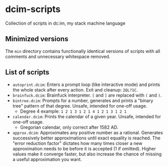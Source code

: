 # dcim-scripts
Collection of scripts in dc:im, my stack machine language
## Minimized versions
The `min` directory contains functionally identical versions of scripts with all comments and unnecessary whitespace removed.
## List of scripts
- `autoprint.dcim`: Enters a prompt loop (like interactive mode) and prints the whole stack after every action. Exit and cleanup: `2QL?1C`.
- `brainfuck.dcim`: Brainfuck interpreter. `[` and `]` are replaced with `(` and `)`.
- `bintree.dcim`: Prompts for a number, generates and prints a "binary tree" pattern of that degree. Unsafe, intended for one-off usage.
  - Degree 4 example: `1 2 1 3 1 2 1 4 1 2 1 3 1 2 1`
- `calendar.dcim`: Prints the calendar of a given year. Unsafe, intended for one-off usage.
  - Gregorian calendar, only correct after 1582 AD.
- `approx.dcim`: Approximates any positive number as a rational. Generates successively better approximations until exact equality is reached. The "error reduction factor" dictates how many times closer a new approximation needs to be before it is accepted (1 if omitted). Higher values make it converge faster, but also increase the chance of missing a useful approximation you want.
